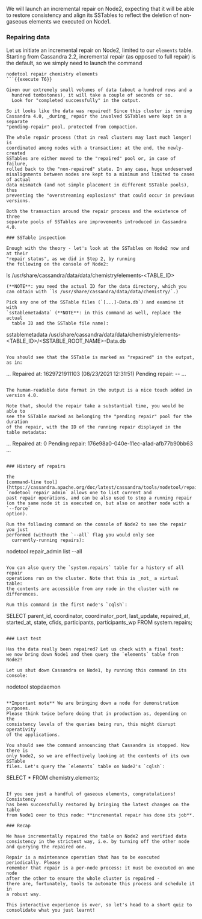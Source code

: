 We will launch an incremental repair on Node2, expecting that
it will be able to restore consistency and align its SSTables to
reflect the deletion of non-gaseous elements we executed on Node1.

### Repairing data

Let us initiate an incremental repair on Node2, limited to our `elements` table.
Starting from Cassandra 2.2, incremental repair (as opposed to full repair)
is the default, so we simply need to launch the command
```
nodetool repair chemistry elements
```{{execute T6}}

Given our extremely small volumes of data (about a hundred rows and a
  hundred tombstones), it will take a couple of seconds or so.
  Look for "completed successfully" in the output.

So it looks like the data was repaired! Since this cluster is running
Cassandra 4.0, _during_ repair the involved SSTables were kept in a separate
"pending-repair" pool, protected from compaction.

The whole repair process (that in real clusters may last much longer) is
coordinated among nodes with a transaction: at the end, the newly-created
SSTables are either moved to the "repaired" pool or, in case of failure,
rolled back to the "non-repaired" state. In any case, huge undeserved
misalignments between nodes are kept to a minimum and limited to cases of actual
data mismatch (and not simple placement in different SSTable pools), thus
preventing the "overstreaming explosions" that could occur in previous versions.

Both the transaction around the repair process and the existence of three
separate pools of SSTables are improvements introduced in Cassandra 4.0.

### SSTable inspection

Enough with the theory - let's look at the SSTables on Node2 now and at their
"repair status", as we did in Step 2, by running
the following on the console of Node2:
```
ls /usr/share/cassandra/data/data/chemistry/elements-<TABLE_ID>
```{{Execute T6}}
(**NOTE**: you need the actual ID for the data directory, which you
can obtain with `ls /usr/share/cassandra/data/data/chemistry/`.)

Pick any one of the SSTable files (`[...]-Data.db`) and examine it with
`sstablemetadata` (**NOTE**: in this command as well, replace the actual
  table ID and the SSTable file name):
```
sstablemetadata /usr/share/cassandra/data/data/chemistry/elements-<TABLE_ID>/<SSTABLE_ROOT_NAME>-Data.db
```{{Execute T6}}

You should see that the SSTable is marked as "repaired" in the output, as in:
```
...
Repaired at: 1629721911103 (08/23/2021 12:31:51)
Pending repair: --
...

```

The human-readable date format in the output is a nice touch added in
version 4.0.

Note that, should the repair take a substantial time, you would be able to
see the SSTable marked as belonging the "pending repair" pool for the duration
of the repair, with the ID of the running repair displayed in the table metadata:
```
...
Repaired at: 0
Pending repair: 176e98a0-040e-11ec-a1ad-afb77b90bb63
...
```

### History of repairs

The
[command-line tool](https://cassandra.apache.org/doc/latest/cassandra/tools/nodetool/repair_admin.html)
`nodetool repair_admin` allows one to list current and
past repair operations, and can be also used to stop a running repair
(on the same node it is executed on, but also on another node with a `--force`
option).

Run the following command on the console of Node2 to see the repair you just
performed (withouth the `--all` flag you would only see
  currently-running repairs):
```
nodetool repair_admin list --all
```{{execute T6}}

You can also query the `system.repairs` table for a history of all repair
operations run on the cluster. Note that this is _not_ a virtual table:
the contents are accessible from any node in the cluster with no differences.

Run this command in the first node's `cqlsh`:
```
SELECT parent_id, coordinator, coordinator_port, last_update, repaired_at, started_at, state, cfids, participants, participants_wp
  FROM system.repairs;
```{{execute T4}}

### Last test

Has the data really been repaired? Let us check with a final test:
we now bring down Node1 and then query the `elements` table from Node2!

Let us shut down Cassandra on Node1, by running this command in its console:
```
nodetool stopdaemon
```{{execute T3}}

**Important note** We are bringing down a node for demonstration purposes.
Please think twice before doing that in production as, depending on the
consistency levels of the queries being run, this might disrupt operativity
of the applications.

You should see the command announcing that Cassandra is stopped. Now there is
only Node2, so we are effectively looking at the contents of its own SSTable
files. Let's query the `elements` table on Node2's `cqlsh`:
```
SELECT * FROM chemistry.elements;
```{{execute T7}}

If you see just a handful of gaseous elements, congratulations! Consistency
has been successfully restored by bringing the latest changes on the table
from Node1 over to this node: **incremental repair has done its job**.

### Recap

We have incrementally repaired the table on Node2 and verified data
consistency in the strictest way, i.e. by turning off the other node
and querying the repaired one.

Repair is a maintenance operation that has to be executed periodically. Please
remember that repair is a per-node process: it must be executed on one node
after the other to ensure the whole cluster is repaired -
there are, fortunately, tools to automate this process and schedule it in
a robust way.

This interactive experience is over, so let's head to a short quiz to
consolidate what you just learnt!
